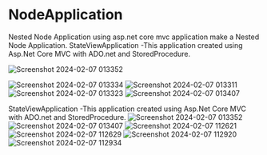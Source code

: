 # NodeApplication
Nested Node Application
using asp.net core mvc application make a Nested Node Application.
StateViewApplication -This application created using Asp.Net Core MVC with ADO.net and StoredProcedure.

![Screenshot 2024-02-07 013352](https://github.com/Harsha1176/NodeApplication/assets/131029882/71629416-a816-4146-88ee-a22caef18174)

![Screenshot 2024-02-07 013334](https://github.com/Harsha1176/NodeApplication/assets/131029882/97fde5ea-39bf-471e-b0e8-7b52beb15e5a)
![Screenshot 2024-02-07 013311](https://github.com/Harsha1176/NodeApplication/assets/131029882/036e7c02-b450-4114-b0df-e66e04907dc0)
![Screenshot 2024-02-07 013323](https://github.com/Harsha1176/NodeApplication/assets/131029882/11a42137-2b6d-4644-8af6-3a25f9f1c7f3)
![Screenshot 2024-02-07 013407](https://github.com/Harsha1176/NodeApplication/assets/131029882/ef75fa43-595a-4595-8f40-61ddb3059d57)


StateViewApplication -This application created using Asp.Net Core MVC with ADO.net and StoredProcedure.
![Screenshot 2024-02-07 013352](https://github.com/Harsha1176/NodeApplication/assets/131029882/c0194bec-60e2-4d43-8777-bc5a6353f589)
![Screenshot 2024-02-07 013407](https://github.com/Harsha1176/NodeApplication/assets/131029882/24684719-947c-4944-b37c-94b933ba26e0)
![Screenshot 2024-02-07 112621](https://github.com/Harsha1176/NodeApplication/assets/131029882/ddd6b086-192f-48e5-9d48-9f03bfeded63)
![Screenshot 2024-02-07 112629](https://github.com/Harsha1176/NodeApplication/assets/131029882/d952ef00-d09a-4e32-89ce-4aecffe6116e)
![Screenshot 2024-02-07 112920](https://github.com/Harsha1176/NodeApplication/assets/131029882/5c29dde0-ed3e-404f-a7c0-f69186b4ca48)
![Screenshot 2024-02-07 112934](https://github.com/Harsha1176/NodeApplication/assets/131029882/5b0ac5c4-b7bd-43d4-bb97-aa203eca8f43)
